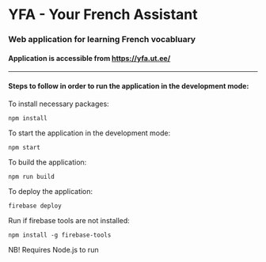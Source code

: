 # YFA - Your French Assistant

### Web application for learning French vocabluary

#### Application is accessible from https://yfa.ut.ee/

-----

#### Steps to follow in order to run the application in the development mode:

To install necessary packages:

	npm install

To start the application in the development mode:

	npm start
	
To build the application:

	npm run build
	
To deploy the application:

	firebase deploy
	
Run if firebase tools are not installed:

	npm install -g firebase-tools
	
  
NB! Requires Node.js to run
